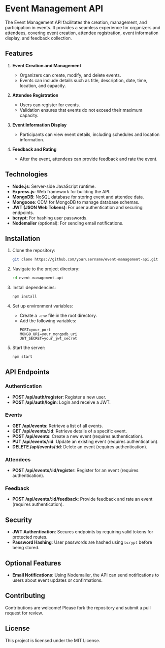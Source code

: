 # Event Management API

The Event Management API facilitates the creation, management, and participation in events. It provides a seamless experience for organizers and attendees, covering event creation, attendee registration, event information display, and feedback collection.

## Features

1. **Event Creation and Management**

   - Organizers can create, modify, and delete events.
   - Events can include details such as title, description, date, time, location, and capacity.

2. **Attendee Registration**

   - Users can register for events.
   - Validation ensures that events do not exceed their maximum capacity.

3. **Event Information Display**

   - Participants can view event details, including schedules and location information.

4. **Feedback and Rating**
   - After the event, attendees can provide feedback and rate the event.

## Technologies

- **Node.js**: Server-side JavaScript runtime.
- **Express.js**: Web framework for building the API.
- **MongoDB**: NoSQL database for storing event and attendee data.
- **Mongoose**: ODM for MongoDB to manage database schemas.
- **JWT (JSON Web Tokens)**: For user authentication and securing endpoints.
- **bcrypt**: For hashing user passwords.
- **Nodemailer** (optional): For sending email notifications.

## Installation

1. Clone the repository:
   ```bash
   git clone https://github.com/yourusername/event-management-api.git
   ```
2. Navigate to the project directory:
   ```bash
   cd event-management-api
   ```
3. Install dependencies:
   ```bash
   npm install
   ```
4. Set up environment variables:

   - Create a `.env` file in the root directory.
   - Add the following variables:
     ```
     PORT=your_port
     MONGO_URI=your_mongodb_uri
     JWT_SECRET=your_jwt_secret
     ```

5. Start the server:
   ```bash
   npm start
   ```

## API Endpoints

### Authentication

- **POST /api/auth/register**: Register a new user.
- **POST /api/auth/login**: Login and receive a JWT.

### Events

- **GET /api/events**: Retrieve a list of all events.
- **GET /api/events/:id**: Retrieve details of a specific event.
- **POST /api/events**: Create a new event (requires authentication).
- **PUT /api/events/:id**: Update an existing event (requires authentication).
- **DELETE /api/events/:id**: Delete an event (requires authentication).

### Attendees

- **POST /api/events/:id/register**: Register for an event (requires authentication).

### Feedback

- **POST /api/events/:id/feedback**: Provide feedback and rate an event (requires authentication).

## Security

- **JWT Authentication**: Secures endpoints by requiring valid tokens for protected routes.
- **Password Hashing**: User passwords are hashed using `bcrypt` before being stored.

## Optional Features

- **Email Notifications**: Using Nodemailer, the API can send notifications to users about event updates or confirmations.

## Contributing

Contributions are welcome! Please fork the repository and submit a pull request for review.

## License

This project is licensed under the MIT License.
